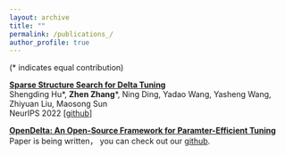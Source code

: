 ```yaml
---
layout: archive
title: ""
permalink: /publications_/
author_profile: true
---
```

(* indicates equal contribution)

**[Sparse Structure Search for Delta Tuning](https://openreview.net/forum?id=oOte_397Q4P&referrer=%5Bthe%20profile%20of%20Zhiyuan%20Liu%5D(%2Fprofile%3Fid%3D~Zhiyuan_Liu1))** \
Shengding Hu*, **Zhen Zhang**\*, Ning Ding, Yadao Wang, Yasheng Wang, Zhiyuan Liu, Maosong Sun \
NeurIPS 2022
[[github](https://github.com/thunlp/S3Delta)]

**[OpenDelta: An Open-Source Framework for Paramter-Efficient Tuning]()** \
Paper is being written， you can check out our [github](https://github.com/thunlp/OpenDelta).


<!-- 
{% if author.googlescholar %}
  You can also find my articles on <u><a href="{{author.googlescholar}}">my Google Scholar profile</a>.</u>
{% endif %}

{% include base_path %}

{% for post in site.publications reversed %}
  {% include archive-single.html %}
{% endfor %} -->
